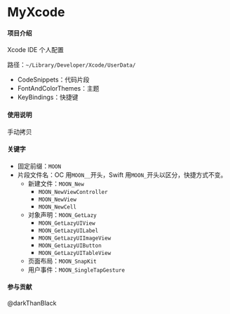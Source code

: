# MyXcode

#### 项目介绍
Xcode IDE 个人配置

路径：``~/Library/Developer/Xcode/UserData/``

* CodeSnippets：代码片段
* FontAndColorThemes：主题
* KeyBindings：快捷键

#### 使用说明

手动拷贝

#### 关键字

* 固定前缀：``MOON``
* 片段文件名：OC 用``MOON__``开头，Swift 用``MOON_``开头以区分，快捷方式不变。
  * 新建文件：``MOON_New``
    * ``MOON_NewViewController``
    * ``MOON_NewView``
    * ``MOON_NewCell``
  * 对象声明：``MOON_GetLazy``
    * ``MOON_GetLazyUIView``
    * ``MOON_GetLazyUILabel``
    * ``MOON_GetLazyUIImageView``
    * ``MOON_GetLazyUIButton``
    * ``MOON_GetLazyUITableView``
  * 页面布局：``MOON_SnapKit``
  * 用户事件：``MOON_SingleTapGesture``


#### 参与贡献

@darkThanBlack